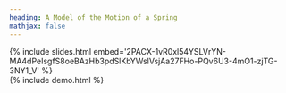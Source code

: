 ```yaml
---
heading: A Model of the Motion of a Spring
mathjax: false
---
```


<div class="box" id="slides-wrapper">
	{% include slides.html embed='2PACX-1vR0xl54YSLVrYN-MA4dPeIsgfS8oeBAzHb3pdSlKbYWslVsjAa27FHo-PQv6U3-4mO1-zjTG-3NY1_V' %}
</div>

<div class="box" id="demo-wrapper">
	{% include demo.html %}
</div>
